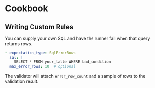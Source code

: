 # Cookbook

## Writing Custom Rules

You can supply your own SQL and have the runner fail when that query returns rows.

```yaml
- expectation_type: SqlErrorRows
  sql: |
    SELECT * FROM your_table WHERE bad_condition
  max_error_rows: 10  # optional
```

The validator will attach `error_row_count` and a sample of rows to the validation result.
